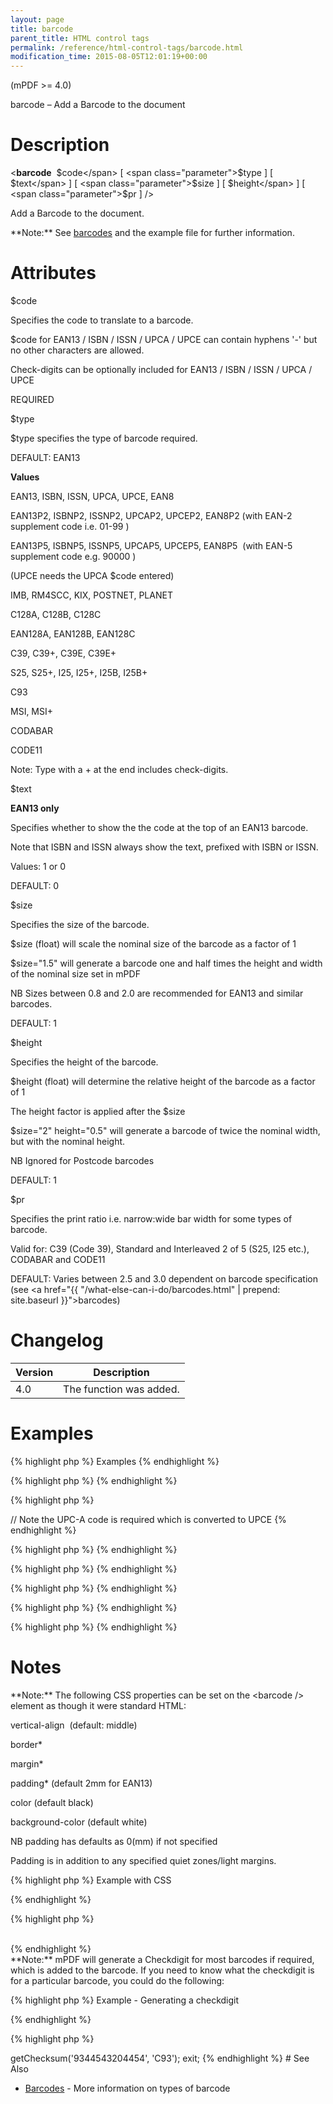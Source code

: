 ```yaml
---
layout: page
title: barcode
parent_title: HTML control tags
permalink: /reference/html-control-tags/barcode.html
modification_time: 2015-08-05T12:01:19+00:00
---
```


(mPDF >= 4.0)

barcode – Add a Barcode to the document

# Description

&lt;**barcode**  <span class="parameter">$code</span> [ <span class="parameter">$type</span> ] [ <span class="parameter">$text</span> ] [ <span class="parameter">$size</span> ] [ <span class="parameter">$height</span> ] [ <span class="parameter">$pr</span> ] /&gt;

Add a Barcode to the document.

<div class="alert alert-info" role="alert">**Note:** See <a href="{{ "/what-else-can-i-do/barcodes.html" | prepend: site.baseurl }}">barcodes</a> and the example file for further information.</div>

# Attributes

<span class="parameter">$code</span>

Specifies the code to translate to a barcode.

<span class="parameter">$code</span> for EAN13 / ISBN / ISSN / UPCA / UPCE can contain hyphens '-' but no other characters are allowed.

Check-digits can be optionally included for EAN13 / ISBN / ISSN / UPCA / UPCE

<span class="smallblock">REQUIRED</span>

<span class="parameter">$type</span>

<span class="parameter">$type</span> specifies the type of barcode required.

<span class="smallblock">DEFAULT</span>: EAN13

**Values**

EAN13, ISBN, ISSN, UPCA, UPCE, EAN8

EAN13P2, ISBNP2, ISSNP2, UPCAP2, UPCEP2, EAN8P2 (with EAN-2 supplement code i.e. 01-99 )

EAN13P5, ISBNP5, ISSNP5, UPCAP5, UPCEP5, EAN8P5  (with EAN-5 supplement code e.g. 90000 )

(UPCE needs the UPCA <span class="parameter">$code</span> entered)

IMB, RM4SCC, KIX, POSTNET, PLANET

C128A, C128B, C128C

EAN128A, EAN128B, EAN128C

C39, C39+, C39E, C39E+

S25, S25+, I25, I25+, I25B, I25B+

C93

MSI, MSI+

CODABAR

CODE11

Note: Type with a + at the end includes check-digits.

<span class="parameter">$text</span>

**EAN13 only**

Specifies whether to show the the code at the top of an EAN13 barcode.

Note that ISBN and ISSN always show the text, prefixed with ISBN or ISSN.

Values: 1 or 0

<span class="smallblock">DEFAULT</span>: 0

<span class="parameter">$size</span>

Specifies the size of the barcode.

<span class="parameter">$size (float)</span> will scale the nominal size of the barcode as a factor of 1

<span class="parameter">$size="1.5"</span> will generate a barcode one and half times the height and width of the nominal size set in mPDF

NB Sizes between 0.8 and 2.0 are recommended for EAN13 and similar barcodes.

<span class="smallblock">DEFAULT</span>: 1

<span class="parameter">$height</span>

Specifies the height of the barcode.

<span class="parameter">$height (float)</span> will determine the relative height of the barcode as a factor of 1

The height factor is applied after the <span class="parameter">$size </span>

<span class="parameter">$size="2" height="0.5"</span> will generate a barcode of twice the nominal width, but with the nominal height.

NB Ignored for Postcode barcodes

<span class="smallblock">DEFAULT</span>: 1<span class="smallblock"></span>

<span class="parameter">$pr</span>

Specifies the print ratio i.e. narrow:wide bar width for some types of barcode.

Valid for: C39 (Code 39), Standard and Interleaved 2 of 5 (S25, I25 etc.), CODABAR and CODE11

<span class="smallblock">DEFAULT</span>: Varies between 2.5 and 3.0 dependent on barcode specification (see <a href="{{ "/what-else-can-i-do/barcodes.html" | prepend: site.baseurl }}">barcodes</a>)

# Changelog

<table class="table"> <thead>
<tr> <th>Version</th><th>Description</th> </tr>
</thead> <tbody>
<tr>
<td>4.0</td>
<td>The function was added.</td>
</tr>
</tbody> </table>

# Examples

{% highlight php %}
Examples
{% endhighlight %}

{% highlight php %}
<barcode code="978-0-9542246-0" type="ISBN" height="0.66" text="1" />
{% endhighlight %}

{% highlight php %}
<barcode code="04210000526" type="UPCE" />

// Note the UPC-A code is required which is converted to UPCE
{% endhighlight %}

{% highlight php %}
<barcode code="978-0-9542246-0-8 07" type="ISSNP2" text="1" />
{% endhighlight %}

{% highlight php %}
<barcode code="01234567094987654321-01234567891" type="IMB" />
{% endhighlight %}

{% highlight php %}
<barcode code="SN34RD1A" type="RM4SCC" />
{% endhighlight %}

{% highlight php %}
<barcode code="54321068" type="I25" />
{% endhighlight %}

{% highlight php %}
<barcode code="A34698735B" type="CODABAR" />
{% endhighlight %}

# Notes

<div class="alert alert-info" role="alert">**Note:** The following CSS properties can be set on the &lt;barcode /&gt; element as though it were standard HTML:

vertical-align  (default: middle)

border*

margin*

padding* (default 2mm for EAN13)

color (default black)

background-color (default white)

NB padding has defaults as 0(mm) if not specified

Padding is in addition to any specified quiet zones/light margins.</div>

{% highlight php %}
Example with CSS

{% endhighlight %}

{% highlight php %}
<style>

.barcode {

    padding: 1.5mm;

    margin: 0;

    vertical-align: top;

    color: #000044;

}

.barcodecell {

    text-align: center;

    vertical-align: middle;

}

</style>

<div class="barcodecell"><barcode code="54321068" type="I25" class="barcode" /></div>
{% endhighlight %}

<div class="alert alert-info" role="alert">**Note:** mPDF will generate a Checkdigit for most barcodes if required, which is added to the barcode. If you need to know what the checkdigit is for a particular barcode, you could do the following:</div>

{% highlight php %}
Example - Generating a checkdigit

{% endhighlight %}

{% highlight php %}
<?php

// Must not contain any - or spaces

include('../classes/barcode.php');

$bc = new PDFBarcode();

echo $bc->getChecksum('9344543204454', 'C93');

exit;
{% endhighlight %}

# See Also

<ul>
<li class="manual_boxlist"><a href="{{ "/what-else-can-i-do/barcodes.html" | prepend: site.baseurl }}">Barcodes</a> - More information on types of barcode</li>
</ul>

<span class="jslink">

</span>

